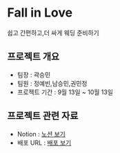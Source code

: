 # Fall in Love

쉽고 간편하고,더 싸게 웨딩 준비하기

## 프로젝트 개요

- 팀장 : 곽승민
- 팀원 : 정예빈,남승민,권민정
- 프로젝트 기간 : 9월 13일 ~ 10월 13일

## 프로젝트 관련 자료

- Notion : [노션 보기](https://www.notion.so/f9de886d77a04c1ebe008536917350ec?v=1329b8c0405a4ac5846f31f0bd25b837&pvs=4)
- 배포 URL : [배포 보기](https:)